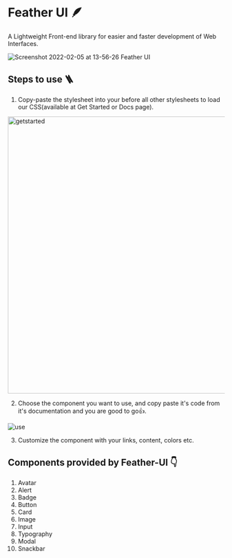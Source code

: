 # Feather UI 🪶

A Lightweight Front-end library for easier and faster development of Web Interfaces.

![Screenshot 2022-02-05 at 13-56-26 Feather UI](https://user-images.githubusercontent.com/56184699/152634902-37548543-22a2-4719-af60-aaa79463c3da.png)


## Steps to use 🪜

1. Copy-paste the stylesheet <link> into your <head> before all other stylesheets to load our CSS(available at Get Started or Docs page). 
  
  <img width="644" alt="getstarted" src="https://user-images.githubusercontent.com/56184699/153012493-7d704e8b-dad9-4623-9111-f38850c4ba9b.png">


2. Choose the component you want to use, and copy paste it's code from it's documentation and you are good to go👍.
  
  ![use](https://user-images.githubusercontent.com/56184699/152634939-7d38d170-c7f9-43d6-af8d-d14143c8b155.gif)


3. Customize the component with your links, content, colors etc.


## Components provided by Feather-UI 👇

1. Avatar
2. Alert
3. Badge
4. Button
5. Card
6. Image
7. Input
8. Typography
9. Modal
10. Snackbar
  
  
